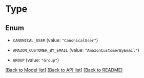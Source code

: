 # Type

## Enum


* `CANONICAL_USER` (value: `"CanonicalUser"`)

* `AMAZON_CUSTOMER_BY_EMAIL` (value: `"AmazonCustomerByEmail"`)

* `GROUP` (value: `"Group"`)


[[Back to Model list]](../README.md#documentation-for-models) [[Back to API list]](../README.md#documentation-for-api-endpoints) [[Back to README]](../README.md)


